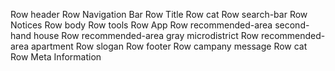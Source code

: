 Row header
    Row Navigation Bar
    Row Title
    Row cat
    Row search-bar
    Row Notices
Row body
    Row tools
    Row App
    Row recommended-area second-hand house
    Row recommended-area gray microdistrict
    Row recommended-area apartment
    Row slogan
Row footer
    Row campany message
    Row cat
    Row Meta Information 
